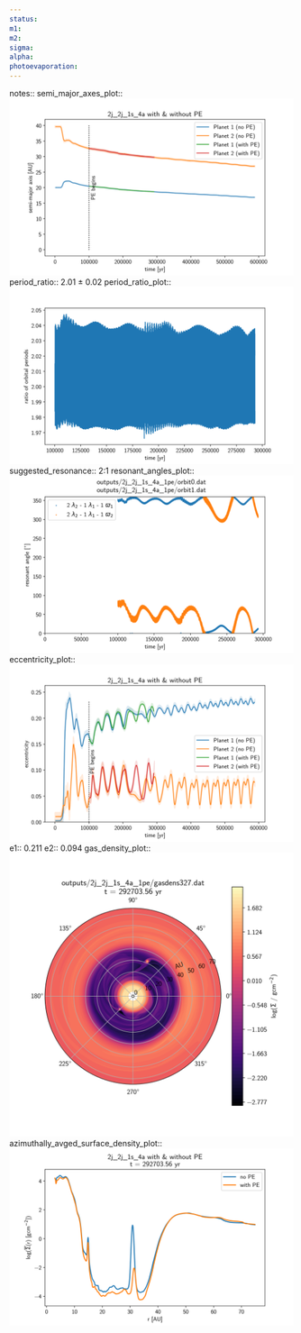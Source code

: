 ```yaml
---
status:
m1:
m2:
sigma:
alpha:
photoevaporation:
---
```


notes::
semi_major_axes_plot:: ![semi_major_axes_2j_2j_1s_4a_1pe.png](plots/semi_major_axes/semi_major_axes_2j_2j_1s_4a_1pe.png)
period_ratio:: 2.01 ± 0.02
period_ratio_plot:: ![period_ratio_2j_2j_1s_4a_1pe.png](plots/period_ratio/period_ratio_2j_2j_1s_4a_1pe.png)
suggested_resonance:: 2:1
resonant_angles_plot:: ![resonant_angles_2j_2j_1s_4a_1pe.png](plots/resonant_angles/resonant_angles_2j_2j_1s_4a_1pe.png)
eccentricity_plot:: ![eccentricity_2j_2j_1s_4a_1pe.png](plots/eccentricity/eccentricity_2j_2j_1s_4a_1pe.png)
e1:: 0.211
e2:: 0.094
gas_density_plot:: ![gas_density_2j_2j_1s_4a_1pe.png](plots/gas_density/gas_density_2j_2j_1s_4a_1pe.png)
azimuthally_avged_surface_density_plot:: ![azimuthally_avged_surface_density_2j_2j_1s_4a_1pe.png](plots/azimuthally_avged_surface_density/azimuthally_avged_surface_density_2j_2j_1s_4a_1pe.png)
